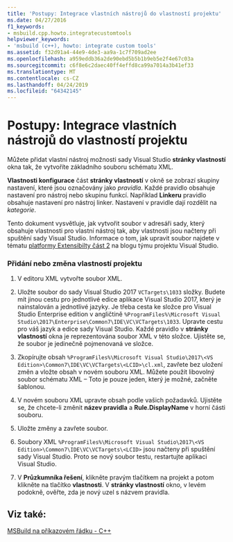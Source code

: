 ```yaml
---
title: 'Postupy: Integrace vlastních nástrojů do vlastností projektu'
ms.date: 04/27/2016
f1_keywords:
- msbuild.cpp.howto.integratecustomtools
helpviewer_keywords:
- 'msbuild (c++), howto: integrate custom tools'
ms.assetid: f32d91a4-44e9-4de3-aa9a-1c7f709ad2ee
ms.openlocfilehash: a959eddb36a2de90ebd5b5b1b9eb5e2f4e67c03a
ms.sourcegitcommit: c6f8e6c2daec40ff4effd8ca99a7014a3b41ef33
ms.translationtype: MT
ms.contentlocale: cs-CZ
ms.lasthandoff: 04/24/2019
ms.locfileid: "64342145"
---
```

# <a name="how-to-integrate-custom-tools-into-the-project-properties"></a>Postupy: Integrace vlastních nástrojů do vlastností projektu

Můžete přidat vlastní nástroj možnosti sady Visual Studio **stránky vlastností** okna tak, že vytvoříte základního souboru schématu XML.

**Vlastnosti konfigurace** část **stránky vlastností** v okně se zobrazí skupiny nastavení, které jsou označovány jako *pravidla*. Každé pravidlo obsahuje nastavení pro nástroj nebo skupinu funkcí. Například **Linkeru** pravidlo obsahuje nastavení pro nástroj linker. Nastavení v pravidle dají rozdělit na *kategorie*.

Tento dokument vysvětluje, jak vytvořit soubor v adresáři sady, který obsahuje vlastnosti pro vlastní nástroj tak, aby vlastnosti jsou načteny při spuštění sady Visual Studio. Informace o tom, jak upravit soubor najdete v tématu [platformy Extensibilty část 2](https://blogs.msdn.microsoft.com/vsproject/2009/06/18/platform-extensibility-part-2/) na blogu týmu projektu Visual Studio.

### <a name="to-add-or-change-project-properties"></a>Přidání nebo změna vlastností projektu

1. V editoru XML vytvořte soubor XML.

1. Uložte soubor do sady Visual Studio 2017 `VCTargets\1033` složky. Budete mít jinou cestu pro jednotlivé edice aplikace Visual Studio 2017, který je nainstalován a jednotlivé jazyky. Je třeba cesta ke složce pro Visual Studio Enterprise edition v angličtině `%ProgramFiles%\Microsoft Visual Studio\2017\Enterprise\Common7\IDE\VC\VCTargets\1033`. Upravte cestu pro váš jazyk a edice sady Visual Studio. Každé pravidlo v **stránky vlastností** okna je reprezentována soubor XML v této složce. Ujistěte se, že soubor je jedinečně pojmenovaná ve složce.

1. Zkopírujte obsah `%ProgramFiles%\Microsoft Visual Studio\2017\<VS Edition>\Common7\IDE\VC\VCTargets\<LCID>\cl.xml`, zavřete bez uložení změn a vložte obsah v novém souboru XML. Můžete použít libovolný soubor schématu XML – Toto je pouze jeden, který je možné, začněte šablonou.

1. V novém souboru XML upravte obsah podle vašich požadavků. Ujistěte se, že chcete-li změnit **název pravidla** a **Rule.DisplayName** v horní části souboru.

1. Uložte změny a zavřete soubor.

1. Soubory XML `%ProgramFiles%\Microsoft Visual Studio\2017\<VS Edition>\Common7\IDE\VC\VCTargets\<LCID>` jsou načteny při spuštění sady Visual Studio. Proto se nový soubor testu, restartujte aplikaci Visual Studio.

1. V **Průzkumníka řešení**, klikněte pravým tlačítkem na projekt a potom klikněte na tlačítko **vlastnosti**. V **stránky vlastností** okno, v levém podokně, ověřte, zda je nový uzel s názvem pravidla.

## <a name="see-also"></a>Viz také:

[MSBuild na příkazovém řádku - C++](msbuild-visual-cpp.md)
